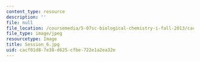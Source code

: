 ```yaml
---
content_type: resource
description: ''
file: null
file_location: /coursemedia/5-07sc-biological-chemistry-i-fall-2013/cacf01d87e38d625cfbe722e1a2ea32e_Session_6.jpg
file_type: image/jpeg
resourcetype: Image
title: Session_6.jpg
uid: cacf01d8-7e38-d625-cfbe-722e1a2ea32e
---
```

